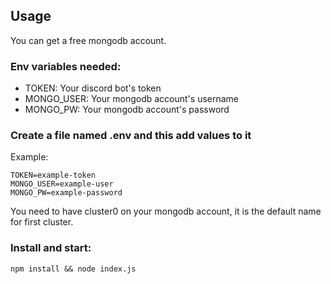 ## Usage

You can get a free mongodb account.


### Env variables needed:
- TOKEN: Your discord bot's token
- MONGO_USER: Your mongodb account's username
- MONGO_PW: Your mongodb account's password

### Create a file named .env and this add values to it

Example:
```
TOKEN=example-token
MONGO_USER=example-user
MONGO_PW=example-password
```

You need to have cluster0 on your mongodb account, it is the default name for first cluster.

### Install and start:
```
npm install && node index.js
```